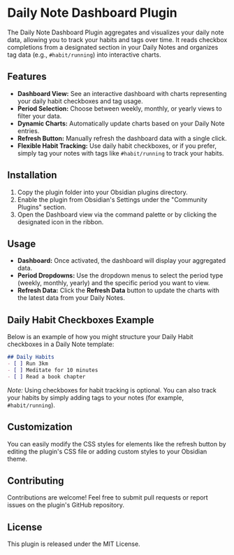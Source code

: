 # Daily Note Dashboard Plugin

The Daily Note Dashboard Plugin aggregates and visualizes your daily note data, allowing you to track your habits and tags over time. It reads checkbox completions from a designated section in your Daily Notes and organizes tag data (e.g., `#habit/running`) into interactive charts.

## Features

- **Dashboard View:** See an interactive dashboard with charts representing your daily habit checkboxes and tag usage.
- **Period Selection:** Choose between weekly, monthly, or yearly views to filter your data.
- **Dynamic Charts:** Automatically update charts based on your Daily Note entries.
- **Refresh Button:** Manually refresh the dashboard data with a single click.
- **Flexible Habit Tracking:** Use daily habit checkboxes, or if you prefer, simply tag your notes with tags like `#habit/running` to track your habits.

## Installation

1. Copy the plugin folder into your Obsidian plugins directory.
2. Enable the plugin from Obsidian's Settings under the "Community Plugins" section.
3. Open the Dashboard view via the command palette or by clicking the designated icon in the ribbon.

## Usage

- **Dashboard:** Once activated, the dashboard will display your aggregated data.
- **Period Dropdowns:** Use the dropdown menus to select the period type (weekly, monthly, yearly) and the specific period you want to view.
- **Refresh Data:** Click the **Refresh Data** button to update the charts with the latest data from your Daily Notes.

## Daily Habit Checkboxes Example

Below is an example of how you might structure your Daily Habit checkboxes in a Daily Note template:

~~~markdown
## Daily Habits
- [ ] Run 3km
- [ ] Meditate for 10 minutes
- [ ] Read a book chapter
~~~

*Note:* Using checkboxes for habit tracking is optional. You can also track your habits by simply adding tags to your notes (for example, `#habit/running`).

## Customization

You can easily modify the CSS styles for elements like the refresh button by editing the plugin's CSS file or adding custom styles to your Obsidian theme.

## Contributing

Contributions are welcome! Feel free to submit pull requests or report issues on the plugin's GitHub repository.

## License

This plugin is released under the MIT License.
